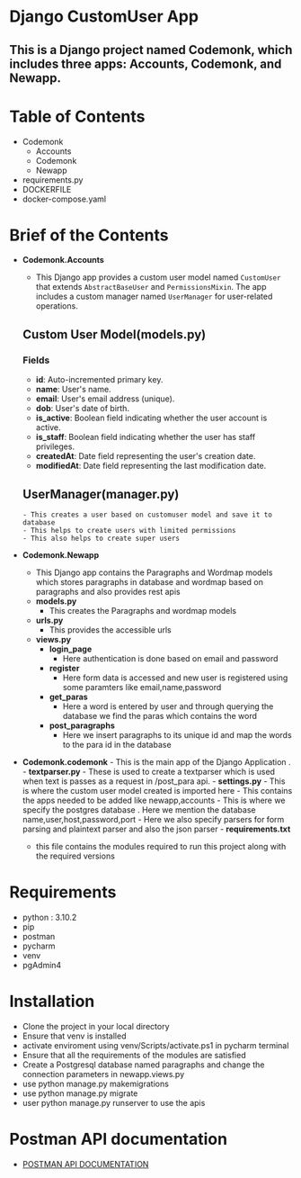 # Django CustomUser App

## This is a Django project named Codemonk, which includes three apps: Accounts, Codemonk, and Newapp.

# Table of Contents
  - Codemonk
      - Accounts
      - Codemonk
      - Newapp
  - requirements.py
  - DOCKERFILE
  - docker-compose.yaml
# Brief of the Contents
  - **Codemonk.Accounts**
      - This Django app provides a custom user model named `CustomUser` that extends `AbstractBaseUser` and `PermissionsMixin`. The app includes a custom manager named `UserManager` for user-related operations.
      ## Custom User Model(models.py)
      ### Fields
      
      - **id**: Auto-incremented primary key.
      - **name**: User's name.
      - **email**: User's email address (unique).
      - **dob**: User's date of birth.
      - **is_active**: Boolean field indicating whether the user account is active.
      - **is_staff**: Boolean field indicating whether the user has staff privileges.
      - **createdAt**: Date field representing the user's creation date.
      - **modifiedAt**: Date field representing the last modification date.
      ## UserManager(manager.py)
        - This creates a user based on customuser model and save it to database
        - This helps to create users with limited permissions
        - This also helps to create super users
  - **Codemonk.Newapp**
       - This Django app contains the Paragraphs and Wordmap models which stores paragraphs in database and wordmap based on paragraphs and also provides rest apis
       - **models.py**
           - This creates the Paragraphs and wordmap models
       - **urls.py**
           - This provides the accessible urls
       - **views.py**
           - **login_page**
               - Here authentication is done based on email and password
           - **register**
               - Here form data is accessed and new user is registered using some paramters like email,name,password
           - **get_paras**
               - Here a word is entered by user and through querying the database we find the paras which contains the word
           - **post_paragraphs**
               - Here we insert paragraphs to its unique id and map the words to the para id in the database
   - **Codemonk.codemonk**
         - This is the main app of the Django Application .
         - **textparser.py**
               - These is used to create a textparser which is used when text is passes as a request in /post_para api.
         - **settings.py**
               - This is where the custom user model created is imported here
               - This contains the apps needed to be added like newapp,accounts
               - This is where we specify the postgres database . Here we mention the database name,user,host,password,port
               - Here we also specify parsers for form parsing and plaintext parser and also the json parser
    - **requirements.txt**
       - this file contains the modules required to run this project along with the required versions
 # Requirements
   - python : 3.10.2
   - pip
   - postman
   - pycharm
   - venv
   - pgAdmin4
# Installation
  - Clone the project in your local directory
  - Ensure that venv is installed
  - activate enviroment using venv/Scripts/activate.ps1 in pycharm terminal 
  - Ensure that all the requirements of the modules are satisfied
  - Create a Postgresql database named paragraphs and change the connection parameters in newapp.views.py
  - use python manage.py makemigrations
  - use python manage.py migrate
  - user python manage.py runserver to use the apis
# Postman API documentation 
  - [POSTMAN API DOCUMENTATION](https://documenter.getpostman.com/view/20930953/2s9YyzdxxJ)
               
     
    
